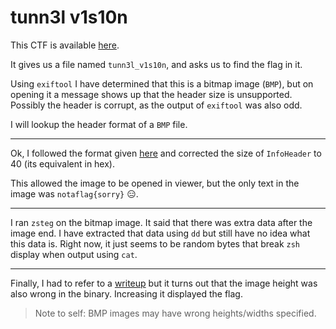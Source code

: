 # tunn3l v1s10n

This CTF is available [here](https://play.picoctf.org/practice/challenge/112?category=4&page=1&solved=1).

It gives us a file named `tunn3l_v1s10n`, and asks us to find the flag in it.

Using `exiftool` I have determined that this is a bitmap image (`BMP`), but on opening it a message shows up that the header size is unsupported. Possibly the header is corrupt, as the output of `exiftool` was also odd.

I will lookup the header format of a `BMP` file.

---

Ok, I followed the format given [here](http://www.ece.ualberta.ca/~elliott/ee552/studentAppNotes/2003_w/misc/bmp_file_format/bmp_file_format.htm) and corrected the size of `InfoHeader` to 40 (its equivalent in hex).

This allowed the image to be opened in viewer, but the only text in the image was `notaflag{sorry}` 😑.

---

I ran `zsteg` on the bitmap image. It said that there was extra data after the image end. I have extracted that data using `dd` but still have no idea what this data is. Right now, it just seems to be random bytes that break `zsh` display when output using `cat`.

---

Finally, I had to refer to a [writeup](https://ctftime.org/writeup/28157) but it turns out that the image height was also wrong in the binary. Increasing it displayed the flag.

> Note to self: BMP images may have wrong heights/widths specified.
